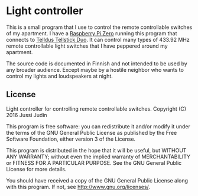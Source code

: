# Light controller

This is a small program that I use to control the remote controllable
switches of my apartment. I have a
[Raspberry Pi Zero](https://www.raspberrypi.org/products/pi-zero/)
running this program that connects to
[Telldus Tellstick Duo](http://telldus.se/produkt/tellstick-duo/). It
can control many types of 433.92 MHz remote controllable light
switches that I have peppered around my apartment.

The source code is documented in Finnish and not intended to be used
by any broader audience. Except maybe by a hostile neighbor who wants
to control my lights and loudspeakers at night.

## License

Light controller for controlling remote controllable switches.
Copyright (C) 2016  Jussi Judin

This program is free software: you can redistribute it and/or modify
it under the terms of the GNU General Public License as published by
the Free Software Foundation, either version 3 of the License.

This program is distributed in the hope that it will be useful,
but WITHOUT ANY WARRANTY; without even the implied warranty of
MERCHANTABILITY or FITNESS FOR A PARTICULAR PURPOSE.  See the
GNU General Public License for more details.

You should have received a copy of the GNU General Public License
along with this program.  If not, see <http://www.gnu.org/licenses/>.
